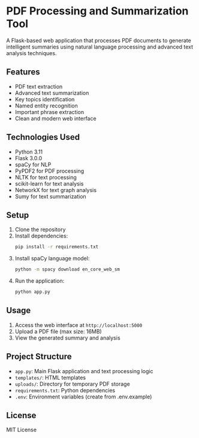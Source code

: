 # PDF Processing and Summarization Tool

A Flask-based web application that processes PDF documents to generate intelligent summaries using natural language processing and advanced text analysis techniques.

## Features

- PDF text extraction
- Advanced text summarization
- Key topics identification
- Named entity recognition
- Important phrase extraction
- Clean and modern web interface

## Technologies Used

- Python 3.11
- Flask 3.0.0
- spaCy for NLP
- PyPDF2 for PDF processing
- NLTK for text processing
- scikit-learn for text analysis
- NetworkX for text graph analysis
- Sumy for text summarization

## Setup

1. Clone the repository
2. Install dependencies:
   ```bash
   pip install -r requirements.txt
   ```
3. Install spaCy language model:
   ```bash
   python -m spacy download en_core_web_sm
   ```
4. Run the application:
   ```bash
   python app.py
   ```

## Usage

1. Access the web interface at `http://localhost:5000`
2. Upload a PDF file (max size: 16MB)
3. View the generated summary and analysis

## Project Structure

- `app.py`: Main Flask application and text processing logic
- `templates/`: HTML templates
- `uploads/`: Directory for temporary PDF storage
- `requirements.txt`: Python dependencies
- `.env`: Environment variables (create from .env.example)

## License

MIT License
